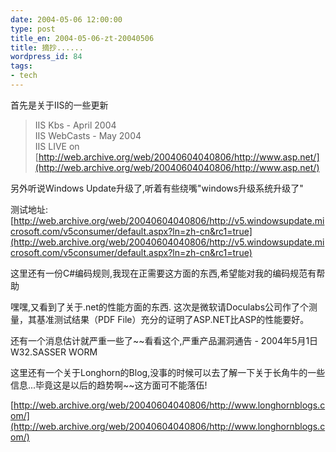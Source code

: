 ```yaml
---
date: 2004-05-06 12:00:00
type: post
title_en: 2004-05-06-zt-20040506
title: 摘抄......
wordpress_id: 84
tags:
- tech
---
```


首先是关于IIS的一些更新  
  
>IIS Kbs - April 2004  
IIS WebCasts - May 2004  
IIS LIVE on [http://web.archive.org/web/20040604040806/http://www.asp.net/](http://web.archive.org/web/20040604040806/http://www.asp.net/)  
  
另外听说Windows Update升级了,听着有些绕嘴"windows升级系统升级了"  

测试地址: [http://web.archive.org/web/20040604040806/http://v5.windowsupdate.microsoft.com/v5consumer/default.aspx?ln=zh-cn&rc1=true](http://web.archive.org/web/20040604040806/http://v5.windowsupdate.microsoft.com/v5consumer/default.aspx?ln=zh-cn&rc1=true)  
  
这里还有一份C#编码规则,我现在正需要这方面的东西,希望能对我的编码规范有帮助  
  
嘿嘿,又看到了关于.net的性能方面的东西. 这次是微软请Doculabs公司作了个测量，其基准测试结果（PDF File）充分的证明了ASP.NET比ASP的性能要好。  
  
还有一个消息估计就严重一些了~~看看这个,严重产品漏洞通告 - 2004年5月1日 W32.SASSER WORM  
  
这里还有一个关于Longhorn的Blog,没事的时候可以去了解一下关于长角牛的一些信息...毕竟这是以后的趋势啊~~这方面可不能落伍!  

[http://web.archive.org/web/20040604040806/http://www.longhornblogs.com/](http://web.archive.org/web/20040604040806/http://www.longhornblogs.com/)
